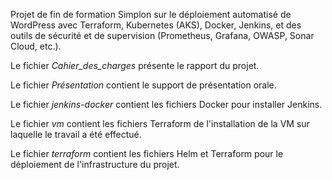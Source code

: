 Projet de fin de formation Simplon sur le déploiement automatisé de WordPress avec Terraform, Kubernetes (AKS), Docker, Jenkins, et des outils de sécurité et de supervision (Prometheus, Grafana, OWASP, Sonar Cloud, etc.).

Le fichier *Cahier_des_charges* présente le rapport du projet.

Le fichier *Présentation* contient le support de présentation orale.

Le fichier *jenkins-docker* contient les fichiers Docker pour installer Jenkins.

Le fichier *vm* contient les fichiers Terraform de l'installation de la VM sur laquelle le travail a été effectué.

Le fichier *terraform* contient les fichiers Helm et Terraform pour le déploiement de l'infrastructure du projet.

